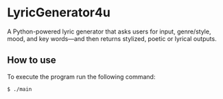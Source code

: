 # LyricGenerator4u

A Python-powered lyric generator that asks users for input, genre/style, mood, and key words—and then returns stylized, poetic or lyrical outputs. 

## How to use

To execute the program run the following command:

```bash
$ ./main 
```
